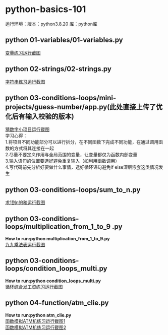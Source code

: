 # python-basics-101
运行环境：版本：python3.8.20 库：python库
## python 01-variables/01-variables.py  
[变量练习运行截图](https://github.com/lilynasari/python-basics-101/blob/7d38085491b326cba969f8c0f29239af1c124a3d/images/01variables.png ) 
## python 02-strings/02-strings.py  
[字符串练习运行截图](https://github.com/lilynasari/python-basics-101/blob/548ff3938eb5bd2973a76de6b989bdfeb4b1e1f1/images/02strings.png)  
## python 03-conditions-loops/mini-projects/guess-number/app.py(此处直接上传了优化后有输入校验的版本)  
[猜数字小项目运行截图](https://github.com/lilynasari/python-basics-101/blob/e1b5a162d14d92495f2cdb3e3b58e0d4767809c8/images/guess_number_app.png )   
  学习心得：  
    1.将项目不同功能部分可以进行拆分，在不同函数下完成不同功能，在通过调用函数的方式将其连接在一起  
    2.尽量不要定义作用与全局范围的变量，让变量都仅为函数内部变量  
    3.输入语句的位置要选好避免重复输入（如利用函数调用）  
    4.写代码前先分析好要做什么事情，选好循环语句避免if else深层嵌套这类情况发生    
## python 03-conditions-loops/sum_to_n.py
[求1到n的和运行截图](https://github.com/lilynasari/python-basics-101/blob/b0419030bc60db67c5789c136eb31666e7a84af8/images/sum_to_n.png)    
## python 03-conditions-loops/multiplication_from_1_to_9 .py  
**How to run:python multiplication_from_1_to_9.py**  
[九九乘法表运行截图](https://github.com/lilynasari/python-basics-101/blob/aad4e7526feeef804b9ce6e868c16daa6982cca8/images/04multiply_from_1_to_9.png)     
## python  03-conditions-loops/condition_loops_multi.py    
**How to run:python condition_loops_multi.py**  
[循环综合发工资练习运行截图](https://github.com/lilynasari/python-basics-101/blob/main/images/04condition_loops_multi.png)    
## python  04-function/atm_clie.py
**How to run:python atm_clie.py**  
[函数模拟ATM机练习运行截图1](https://github.com/lilynasari/python-basics-101/blob/main/images/ATM-model.png)  
[函数模拟ATM机练习运行截图2](https://github.com/lilynasari/python-basics-101/blob/4a230f83e2abb805b3843f014d21bf6190182325/images/ATM-model2.png)     

